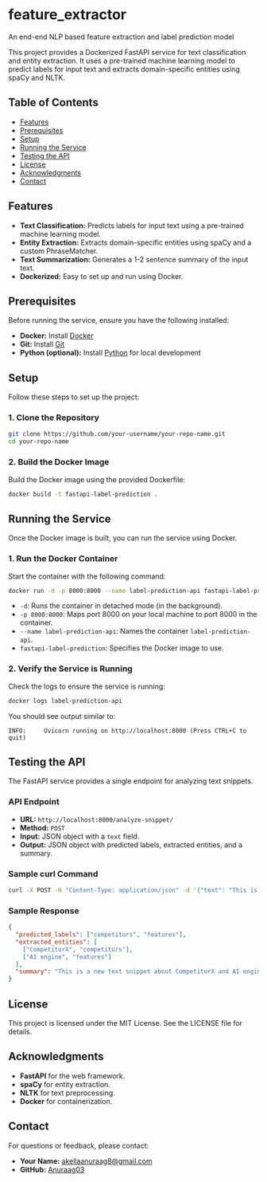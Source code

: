 # feature_extractor
An end-end NLP based feature extraction and label prediction model

This project provides a Dockerized FastAPI service for text classification and entity extraction. It uses a pre-trained machine learning model to predict labels for input text and extracts domain-specific entities using spaCy and NLTK.

## Table of Contents

- [Features](#features)
- [Prerequisites](#prerequisites)
- [Setup](#setup)
- [Running the Service](#running-the-service)
- [Testing the API](#testing-the-api)
- [License](#license)
- [Acknowledgments](#acknowledgments)
- [Contact](#contact)

## Features

- **Text Classification:** Predicts labels for input text using a pre-trained machine learning model.
- **Entity Extraction:** Extracts domain-specific entities using spaCy and a custom PhraseMatcher.
- **Text Summarization:** Generates a 1-2 sentence summary of the input text.
- **Dockerized:** Easy to set up and run using Docker.

## Prerequisites

Before running the service, ensure you have the following installed:

- **Docker:** Install [Docker](https://www.docker.com/)
- **Git:** Install [Git](https://git-scm.com/)
- **Python (optional):** Install [Python](https://www.python.org/) for local development

## Setup

Follow these steps to set up the project:

### 1. Clone the Repository

```bash
git clone https://github.com/your-username/your-repo-name.git
cd your-repo-name
```

### 2. Build the Docker Image

Build the Docker image using the provided Dockerfile:

```bash
docker build -t fastapi-label-prediction .
```

## Running the Service

Once the Docker image is built, you can run the service using Docker.

### 1. Run the Docker Container

Start the container with the following command:

```bash
docker run -d -p 8000:8000 --name label-prediction-api fastapi-label-prediction
```

- `-d`: Runs the container in detached mode (in the background).
- `-p 8000:8000`: Maps port 8000 on your local machine to port 8000 in the container.
- `--name label-prediction-api`: Names the container `label-prediction-api`.
- `fastapi-label-prediction`: Specifies the Docker image to use.

### 2. Verify the Service is Running

Check the logs to ensure the service is running:

```bash
docker logs label-prediction-api
```

You should see output similar to:

```
INFO:     Uvicorn running on http://localhost:8000 (Press CTRL+C to quit)
```

## Testing the API

The FastAPI service provides a single endpoint for analyzing text snippets.

### API Endpoint

- **URL:** `http://localhost:8000/analyze-snippet/`
- **Method:** `POST`
- **Input:** JSON object with a `text` field.
- **Output:** JSON object with predicted labels, extracted entities, and a summary.

### Sample curl Command

```bash
curl -X POST -H "Content-Type: application/json" -d '{"text": "This is a new text snippet about CompetitorX and AI engine."}' http://localhost:8000/analyze-snippet/
```

### Sample Response

```json
{
  "predicted_labels": ["competitors", "features"],
  "extracted_entities": [
    ["CompetitorX", "competitors"],
    ["AI engine", "features"]
  ],
  "summary": "This is a new text snippet about CompetitorX and AI engine."
}
```

## License

This project is licensed under the MIT License. See the LICENSE file for details.

## Acknowledgments

- **FastAPI** for the web framework.
- **spaCy** for entity extraction.
- **NLTK** for text preprocessing.
- **Docker** for containerization.

## Contact

For questions or feedback, please contact:

- **Your Name:** [akellaanuraag8@gmail.com](mailto\:akellaanuraag8@gmail.com)
- **GitHub:** [Anuraag03](https://github.com/Anuraag03)


